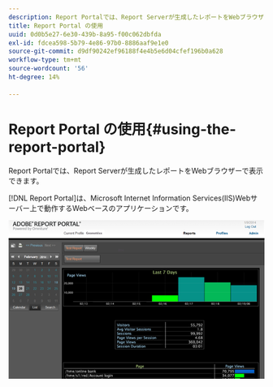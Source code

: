 ```yaml
---
description: Report Portalでは、Report Serverが生成したレポートをWebブラウザーで表示できます。
title: Report Portal の使用
uuid: 0d0b5e27-6e30-439b-8a95-f00c062dbfda
exl-id: fdcea598-5b79-4e86-97b0-8886aaf9e1e0
source-git-commit: d9df90242ef96188f4e4b5e6d04cfef196b0a628
workflow-type: tm+mt
source-wordcount: '56'
ht-degree: 14%

---
```


# Report Portal の使用{#using-the-report-portal}

Report Portalでは、Report Serverが生成したレポートをWebブラウザーで表示できます。

[!DNL Report Portal]は、Microsoft Internet Information Services(IIS)Webサーバー上で動作するWebベースのアプリケーションです。

![](assets/report_portal_home.png)

